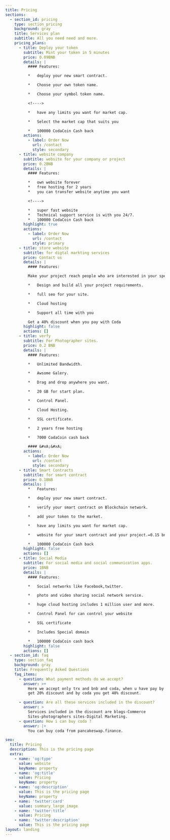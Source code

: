 ```yaml
---
title: Pricing
sections:
  - section_id: pricing
    type: section_pricing
    background: gray
    title: Services plan
    subtitle: All you need need and more.
    pricing_plans:
      - title: Deploy your token
        subtitle: Mint your token in 5 minutes
        price: 0.09BNB
        details: |
          #### Features:

          *   deploy your new smart contract.

          *   Choose your own token name.

          *   Choose your symbol token name.

          <!---->

          *   have any limits you want for market cap.

          *   Select the market cap that suits you

          *   100000 CodaCoin Cash back
        actions:
          - label: Order Now
            url: /contact
            style: secondary
      - title: website company
        subtitle: website for your company or project
        price: 0.2BNB
        details: |
          #### Features:

          *   own website forever
          *   free hosting for 2 years
          *   you can transfer website anytime you want 

          <!---->

          *   super fast website
          *   Technical support service is with you 24/7.
          *   100000 CodaCoin Cash back
        highlight: true
        actions:
          - label: Order Now
            url: /contact
            style: primary
      - title: store website
        subtitle: for digtal markting services
        price: Contact us
        details: |
          #### Features:

          Make your project reach people who are interested in your specialty.

          *   Design and build all your project requirements.

          *   full seo for your site.

          *   Cloud hosting

          *   Support all time with you

          Get a 40% discount when you pay with Coda
        highlight: false
        actions: []
      - title: verfy
        subtitle: For Photographer sites.
        price: 0.2 BNB
        details: |
          #### Features:

          *   Unlimited Bandwidth.

          *   Awsome Galery.

          *   Drag and drop anywhere you want.

          *   20 GB for start plan.

          *   Control Panel.

          *   Cloud Hosting.

          *   SSL certificate.

          *   2 years free hosting

          *   7000 CodaCoin cash back

          #### &#xA;&#xA;
        actions:
          - label: Order Now
            url: /contact
            style: secondary
      - title: Smart Contracts
        subtitle: for smart contract
        price: 0.1BNB
        details: |
          *   Features:

          *   deploy your new smart contract.

          *   verify your smart contract on Blockchain network.

          *   add your token to the market.

          *   have any limits you want for market cap.

          *   website for your smart contract and your project.=0.15 bnb

          *   100000 CodaCoin Cash back
        highlight: false
        actions: []
      - title: Social Media
        subtitle: For social media and social communication apps.
        price: 1BNB
        details: |
          #### Features:

          *   Social networks like Facebook,twitter.

          *   photo and video sharing social network service.

          *   huge cloud hosting includes 1 million user and more.

          *   Control Panel for can control your website

          *   SSL certificate

          *   Includes Special domain

          *   100000 CodaCoin cash back
        highlight: false
        actions: []
  - section_id: faq
    type: section_faq
    background: gray
    title: Frequently Asked Questions
    faq_items:
      - question: What payment methods do we accept?
        answer: >+
          Here we accept only trx and bnb and coda, when u have pay by bnb you
          get 20% discount and by coda you get 40% discount.

      - question: Are all these services included in the discount?
        answer: >
          Services included in the discount are blogs-Commerce
          Sites-photographers sites-Digital Marketing.
      - question: How i can buy coda ?
        answer: |+
          You can buy coda from pancakeswap.finance.

seo:
  title: Pricing
  description: This is the pricing page
  extra:
    - name: 'og:type'
      value: website
      keyName: property
    - name: 'og:title'
      value: Pricing
      keyName: property
    - name: 'og:description'
      value: This is the pricing page
      keyName: property
    - name: 'twitter:card'
      value: summary_large_image
    - name: 'twitter:title'
      value: Pricing
    - name: 'twitter:description'
      value: This is the pricing page
layout: landing
---
```

